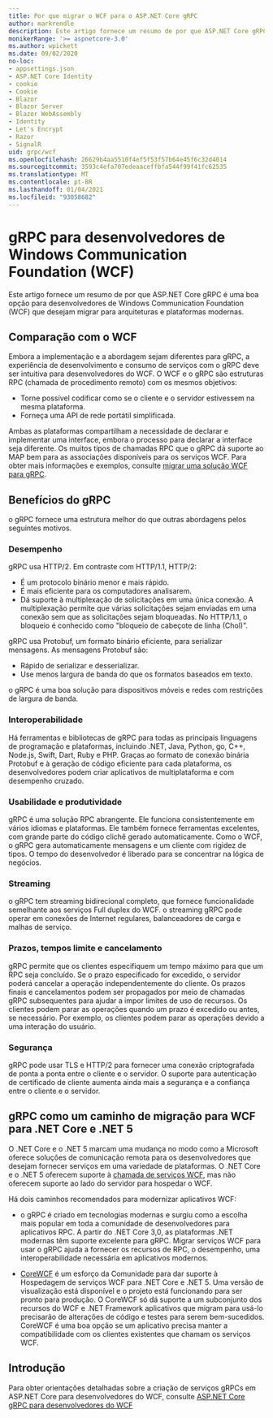 ```yaml
---
title: Por que migrar o WCF para o ASP.NET Core gRPC
author: markrendle
description: Este artigo fornece um resumo de por que ASP.NET Core gRPC é uma boa opção para desenvolvedores de Windows Communication Foundation (WCF) que desejam migrar para arquiteturas e plataformas modernas.
monikerRange: '>= aspnetcore-3.0'
ms.author: wpickett
ms.date: 09/02/2020
no-loc:
- appsettings.json
- ASP.NET Core Identity
- cookie
- Cookie
- Blazor
- Blazor Server
- Blazor WebAssembly
- Identity
- Let's Encrypt
- Razor
- SignalR
uid: grpc/wcf
ms.openlocfilehash: 26629b4aa5510f4ef5f53f57b64e45f6c32d4014
ms.sourcegitcommit: 3593c4efa707edeaaceffbfa544f99f41fc62535
ms.translationtype: MT
ms.contentlocale: pt-BR
ms.lasthandoff: 01/04/2021
ms.locfileid: "93058682"
---
```

# <a name="grpc-for-windows-communication-foundation-wcf-developers"></a>gRPC para desenvolvedores de Windows Communication Foundation (WCF)

Este artigo fornece um resumo de por que ASP.NET Core gRPC é uma boa opção para desenvolvedores de Windows Communication Foundation (WCF) que desejam migrar para arquiteturas e plataformas modernas.

## <a name="comparison-to-wcf"></a>Comparação com o WCF

Embora a implementação e a abordagem sejam diferentes para gRPC, a experiência de desenvolvimento e consumo de serviços com o gRPC deve ser intuitiva para desenvolvedores do WCF. O WCF e o gRPC são estruturas RPC (chamada de procedimento remoto) com os mesmos objetivos:

* Torne possível codificar como se o cliente e o servidor estivessem na mesma plataforma.
* Forneça uma API de rede portátil simplificada.

Ambas as plataformas compartilham a necessidade de declarar e implementar uma interface, embora o processo para declarar a interface seja diferente. Os muitos tipos de chamadas RPC que o gRPC dá suporte ao MAP bem para as associações disponíveis para os serviços WCF. Para obter mais informações e exemplos, consulte [migrar uma solução WCF para gRPC](/dotnet/architecture/grpc-for-wcf-developers/migrate-wcf-to-grpc).

## <a name="benefits-of-grpc"></a>Benefícios do gRPC

o gRPC fornece uma estrutura melhor do que outras abordagens pelos seguintes motivos.

### <a name="performance"></a>Desempenho

gRPC usa HTTP/2. Em contraste com HTTP/1.1, HTTP/2:

* É um protocolo binário menor e mais rápido.
* É mais eficiente para os computadores analisarem.
* Dá suporte à multiplexação de solicitações em uma única conexão. A multiplexação permite que várias solicitações sejam enviadas em uma conexão sem que as solicitações sejam bloqueadas. No HTTP/1.1, o bloqueio é conhecido como "bloqueio de cabeçote de linha (Chol)".

gRPC usa Protobuf, um formato binário eficiente, para serializar mensagens. As mensagens Protobuf são:
* Rápido de serializar e desserializar.
* Use menos largura de banda do que os formatos baseados em texto. 

o gRPC é uma boa solução para dispositivos móveis e redes com restrições de largura de banda.

### <a name="interoperability"></a>Interoperabilidade

Há ferramentas e bibliotecas de gRPC para todas as principais linguagens de programação e plataformas, incluindo .NET, Java, Python, go, C++, Node.js, Swift, Dart, Ruby e PHP. Graças ao formato de conexão binária Protobuf e à geração de código eficiente para cada plataforma, os desenvolvedores podem criar aplicativos de multiplataforma e com desempenho cruzado.

### <a name="usability-and-productivity"></a>Usabilidade e produtividade

gRPC é uma solução RPC abrangente. Ele funciona consistentemente em vários idiomas e plataformas. Ele também fornece ferramentas excelentes, com grande parte do código clichê gerado automaticamente. Como o WCF, o gRPC gera automaticamente mensagens e um cliente com rigidez de tipos. O tempo do desenvolvedor é liberado para se concentrar na lógica de negócios.

### <a name="streaming"></a>Streaming

o gRPC tem streaming bidirecional completo, que fornece funcionalidade semelhante aos serviços Full duplex do WCF. o streaming gRPC pode operar em conexões de Internet regulares, balanceadores de carga e malhas de serviço.

### <a name="deadlines-timeouts-and-cancellation"></a>Prazos, tempos limite e cancelamento

gRPC permite que os clientes especifiquem um tempo máximo para que um RPC seja concluído. Se o prazo especificado for excedido, o servidor poderá cancelar a operação independentemente do cliente. Os prazos finais e cancelamentos podem ser propagados por meio de chamadas gRPC subsequentes para ajudar a impor limites de uso de recursos. Os clientes podem parar as operações quando um prazo é excedido ou antes, se necessário. Por exemplo, os clientes podem parar as operações devido a uma interação do usuário.

### <a name="security"></a>Segurança

gRPC pode usar TLS e HTTP/2 para fornecer uma conexão criptografada de ponta a ponta entre o cliente e o servidor. O suporte para autenticação de certificado de cliente aumenta ainda mais a segurança e a confiança entre o cliente e o servidor.

## <a name="grpc-as-a-migration-path-for-wcf-to-net-core-and-net-5"></a>gRPC como um caminho de migração para WCF para .NET Core e .NET 5

O .NET Core e o .NET 5 marcam uma mudança no modo como a Microsoft oferece soluções de comunicação remota para os desenvolvedores que desejam fornecer serviços em uma variedade de plataformas. O .NET Core e o .NET 5 oferecem suporte à [chamada de serviços WCF](/dotnet/core/additional-tools/wcf-web-service-reference-guide), mas não oferecem suporte ao lado do servidor para hospedar o WCF.

Há dois caminhos recomendados para modernizar aplicativos WCF:

* o gRPC é criado em tecnologias modernas e surgiu como a escolha mais popular em toda a comunidade de desenvolvedores para aplicativos RPC. A partir do .NET Core 3,0, as plataformas .NET modernas têm suporte excelente para gRPC. Migrar serviços WCF para usar o gRPC ajuda a fornecer os recursos de RPC, o desempenho, uma interoperabilidade necessária em aplicativos modernos.

* [CoreWCF](https://github.com/CoreWCF/CoreWCF) é um esforço da Comunidade para dar suporte à Hospedagem de serviços WCF para .NET Core e .NET 5. Uma versão de visualização está disponível e o projeto está funcionando para ser pronto para produção. O CoreWCF só dá suporte a um subconjunto dos recursos do WCF e .NET Framework aplicativos que migram para usá-lo precisarão de alterações de código e testes para serem bem-sucedidos. CoreWCF é uma boa opção se um aplicativo precisa manter a compatibilidade com os clientes existentes que chamam os serviços WCF.

## <a name="get-started"></a>Introdução

Para obter orientações detalhadas sobre a criação de serviços gRPCs em ASP.NET Core para desenvolvedores do WCF, consulte [ASP.NET Core gRPC para desenvolvedores do WCF](/dotnet/architecture/grpc-for-wcf-developers)
